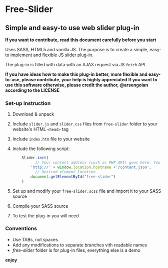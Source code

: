 # Free-Slider
## Simple and easy-to use web slider plug-in

**If you want to contribute, read this document carefully before you start**

Uses SASS, HTML5 and vanilla JS.
The purpose is to create a simple, easy-to implement and flexible JS slider plug-in.

The plug-in is filled with data with an AJAX request via JS `fetch` API.

**If you have ideas how to make this plug-in better, more flexible and easy-to-use, please contribute, your help is highly appreciated**
**If you want to use this software otherwise, please credit the author, @arsengoian according to the LICENSE**

### **Set-up instruction**
1. Download & unpack
2. Include `slider.js` and `slider.css` files from `free-slider` folder to your website's HTML 	`<head>` tag
3. Include `index.htm` file to your website
4. Include the following script:

	```javascript
		Slider.init(
			  // Your content address (such as PHP API) goes here. You may as well create your own .json files
			'http://' + window.location.hostname +'/content.json', 
			  // Desired element location
			document.getElementById("free-slider")
		)
	```

5. Set up and modify your `free-slider.scss` file and import it to your SASS source
6. Compile your SASS source
7. To test the plug-in you will need 

### **Conventions**
* Use TABs, not spaces
* Add any modifications to separate branches vith readable names
* _free-slider_ folder is for plug-in files, everything else is a demo

__enjoy__
